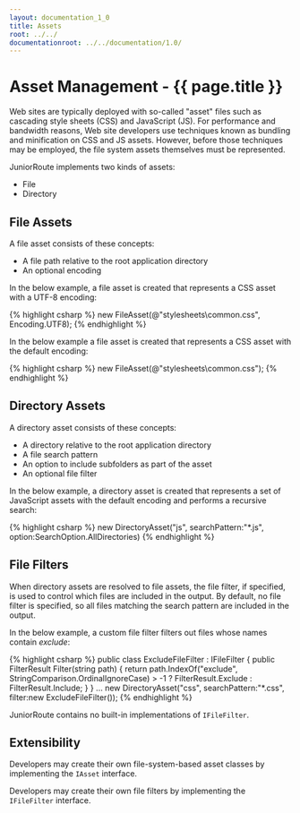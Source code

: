 ```yaml
---
layout: documentation_1_0
title: Assets
root: ../../
documentationroot: ../../documentation/1.0/
---
```

Asset Management - {{ page.title }}
=
Web sites are typically deployed with so-called "asset" files such as cascading style sheets (CSS) and JavaScript (JS). For performance and bandwidth reasons, Web site developers use techniques known as bundling and minification on CSS and JS assets. However, before those techniques may be employed, the file system assets themselves must be represented.

JuniorRoute implements two kinds of assets:
* File
* Directory

File Assets
-
A file asset consists of these concepts:
* A file path relative to the root application directory
* An optional encoding

In the below example, a file asset is created that represents a CSS asset with a UTF-8 encoding:

{% highlight csharp %}
new FileAsset(@"stylesheets\common.css", Encoding.UTF8);
{% endhighlight %}

In the below example a file asset is created that represents a CSS asset with the default encoding:

{% highlight csharp %}
new FileAsset(@"stylesheets\common.css");
{% endhighlight %}

Directory Assets
-
A directory asset consists of these concepts:
* A directory relative to the root application directory
* A file search pattern
* An option to include subfolders as part of the asset
* An optional file filter

In the below example, a directory asset is created that represents a set of JavaScript assets with the default encoding and performs a recursive search:

{% highlight csharp %}
new DirectoryAsset("js", searchPattern:"*.js", option:SearchOption.AllDirectories)
{% endhighlight %}

File Filters
-
When directory assets are resolved to file assets, the file filter, if specified, is used to control which files are included in the output. By default, no file filter is specified, so all files matching the search pattern are included in the output.

In the below example, a custom file filter filters out files whose names contain *exclude*:

{% highlight csharp %}
public class ExcludeFileFilter : IFileFilter
{
  public FilterResult Filter(string path)
  {
    return path.IndexOf("exclude", StringComparison.OrdinalIgnoreCase) > -1 ? FilterResult.Exclude : FilterResult.Include;
  }
}
...
new DirectoryAsset("css", searchPattern:"*.css", filter:new ExcludeFileFilter());
{% endhighlight %}

JuniorRoute contains no built-in implementations of ```IFileFilter```.

Extensibility
-
Developers may create their own file-system-based asset classes by implementing the ```IAsset``` interface.

Developers may create their own file filters by implementing the ```IFileFilter``` interface.